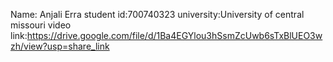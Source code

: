 Name: Anjali Erra student id:700740323 university:University of central missouri 
video link:https://drive.google.com/file/d/1Ba4EGYlou3hSsmZcUwb6sTxBlUEO3wzh/view?usp=share_link
